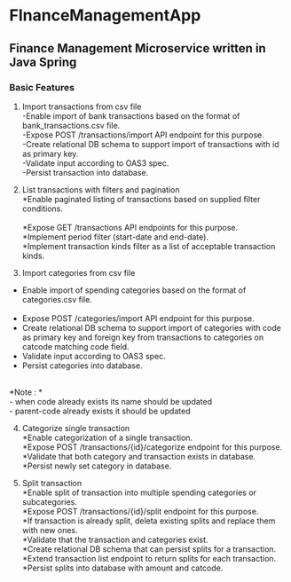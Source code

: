 # FInanceManagementApp

## Finance Management Microservice written in Java Spring

### Basic Features 
1.  Import transactions from csv file <br/>
-Enable import of bank transactions based on the format of bank_transactions.csv file. <br/>
-Expose POST /transactions/import API endpoint for this purpose.<br/>
-Create relational DB schema to support import of transactions with id as primary key.<br/>
-Validate input according to OAS3 spec.<br/>
-Persist transaction into database.<br/>

2.   List transactions with filters and pagination <br/>
*Enable paginated listing of transactions based on supplied filter conditions.<br/><br/>
*Expose GET /transactions API endpoints for this purpose.<br/>
*Implement period filter (start-date and end-date).<br/>
*Implement transaction kinds filter as a list of acceptable transaction kinds.<br/>

3.  Import categories from csv file <br/>
- Enable import of spending categories based on the format of categories.csv file.<br/><br/>
- Expose POST /categories/import API endpoint for this purpose.<br/>
- Create relational DB schema to support import of categories with code as primary key and foreign key from transactions to categories on catcode matching code field.<br/>
- Validate input according to OAS3 spec.<br/>
- Persist categories into database.<br/>
<br/>
*Note : * <br/>
- when code already exists its name should be updated<br/>
- parent-code already exists it should be updated<br/>

4.  Categorize single transaction <br/>
*Enable categorization of a single transaction.<br/>
*Expose POST /transactions/{id}/categorize endpoint for this purpose.<br/>
*Validate that both category and transaction exists in database.<br/>
*Persist newly set category in database.<br/>

5. Split transaction <br/>
*Enable split of transaction into multiple spending categories or subcategories.<br/>
*Expose POST /transactions/{id}/split endpoint for this purpose.<br/>
*If transaction is already split, deleta existing splits and replace them with new ones.<br/>
*Validate that the transaction and categories exist.<br/>
*Create relational DB schema that can persist splits for a transaction.<br/>
*Extend transaction list endpoint to return splits for each transaction.<br/>
*Persist splits into database with amount and catcode.

